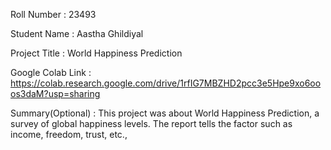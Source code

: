 Roll Number       :    23493 

Student Name      :    Aastha Ghildiyal

Project Title     :   World Happiness Prediction

Google Colab Link :   https://colab.research.google.com/drive/1rfIG7MBZHD2pcc3e5Hpe9xo6ooos3daM?usp=sharing

Summary(Optional) :   This project was about World Happiness Prediction, a survey of global happiness levels. The report tells the factor such as income, freedom, trust, etc.,

